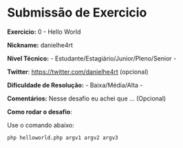 # Submissão de Exercicio

**Exercicio:** 0 - Hello World

**Nickname:** danielhe4rt

**Nível Técnico:** - Estudante/Estagiário/Junior/Pleno/Senior -

**Twitter**: https://twitter.com/danielhe4rt (opcional)

**Dificuldade de Resolução:** - Baixa/Média/Alta -

**Comentários:** Nesse desafio eu achei que ... (Opcional)

**Como rodar o desafio**: 

Use o comando abaixo: 
```bash
php helloworld.php argv1 argv2 argv3
```